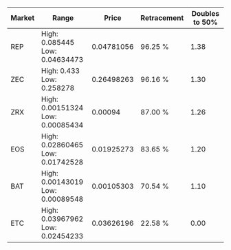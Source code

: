 | Market | Range | Price| Retracement | Doubles to 50% |
| --- | --- | --- | --- | --- |
| REP | High: 0.085445<br />Low: 0.04634473 | 0.04781056 | 96.25 % | 1.38 |
| ZEC | High: 0.433<br />Low: 0.258278 | 0.26498263 | 96.16 % | 1.30 |
| ZRX | High: 0.00151324<br />Low: 0.00085434 | 0.00094 | 87.00 % | 1.26 |
| EOS | High: 0.02860465<br />Low: 0.01742528 | 0.01925273 | 83.65 % | 1.20 |
| BAT | High: 0.00143019<br />Low: 0.00089548 | 0.00105303 | 70.54 % | 1.10 |
| ETC | High: 0.03967962<br />Low: 0.02454233 | 0.03626196 | 22.58 % | 0.00 |
